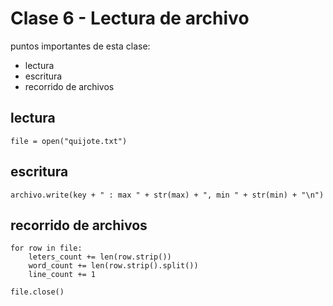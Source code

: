 # Clase 6 - Lectura de archivo

puntos importantes de esta clase:
- lectura
- escritura
- recorrido de archivos


## lectura
```
file = open("quijote.txt")
```

## escritura

```
archivo.write(key + " : max " + str(max) + ", min " + str(min) + "\n")
```

## recorrido de archivos

```
for row in file:
    leters_count += len(row.strip())
    word_count += len(row.strip().split())
    line_count += 1

file.close()
```
